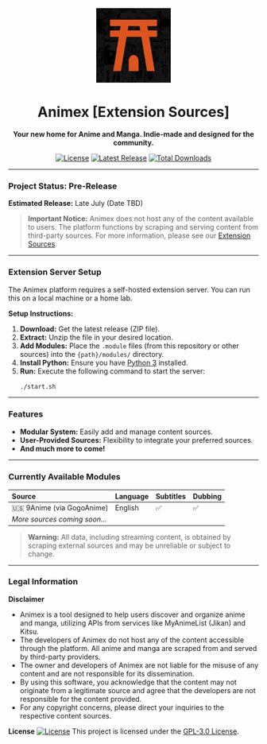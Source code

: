 
<div align="center">
    <img width="150px" src="https://raw.githubusercontent.com/Animex-App/Animex/refs/heads/main/assets/icon.png" alt="Animex Logo"/>
    <h1 style="border-bottom: none;">Animex [Extension Sources]</h1>
    <p><strong>Your new home for Anime and Manga. Indie-made and designed for the community.</strong></p>
</div>

<div align="center">
    <a href="https://github.com/Animex-App/Animex/blob/main/LICENSE"><img alt="License" src="https://img.shields.io/github/license/Animex-App/Animex?style=for-the-badge&labelColor=1a1d24"></a>
    <a href="https://github.com/Animex-App/Animex-Desktop/releases"><img alt="Latest Release" src="https://img.shields.io/github/v/release/Animex-App/Animex-Desktop?style=for-the-badge&labelColor=1a1d24"></a>
    <a href="https://github.com/Animex-App/Animex/releases"><img alt="Total Downloads" src="https://img.shields.io/github/downloads/Animex-App/Animex/total?style=for-the-badge&labelColor=1a1d24"></a>
</div>

---

### **Project Status: Pre-Release**

**Estimated Release:** Late July (Date TBD)

> **Important Notice:** Animex does not host any of the content available to users. The platform functions by scraping and serving content from third-party sources. For more information, please see our [Extension Sources](https://github.com/Animex-App/Extension-Servers).

---

### **Extension Server Setup**

The Animex platform requires a self-hosted extension server. You can run this on a local machine or a home lab.

**Setup Instructions:**

1.  **Download:** Get the latest release (ZIP file).
2.  **Extract:** Unzip the file in your desired location.
3.  **Add Modules:** Place the `.module` files (from this repository or other sources) into the `{path}/modules/` directory.
4.  **Install Python:** Ensure you have [Python 3](https://www.python.org/downloads/) installed.
5.  **Run:** Execute the following command to start the server:
    ```bash
    ./start.sh
    ```

---

### **Features**

*   **Modular System:** Easily add and manage content sources.
*   **User-Provided Sources:** Flexibility to integrate your preferred sources.
*   **And much more to come!**

---

### **Currently Available Modules**

| Source | Language | Subtitles | Dubbing |
| :--- | :--- | :--- | :--- |
| 🇺🇸 9Anime (via GogoAnime) | English | ✅ | ✅ |
| *More sources coming soon...* | | | |

> **Warning:** All data, including streaming content, is obtained by scraping external sources and may be unreliable or subject to change.

---

### **Legal Information**

**Disclaimer**

*   Animex is a tool designed to help users discover and organize anime and manga, utilizing APIs from services like MyAnimeList (Jikan) and Kitsu.
*   The developers of Animex do not host any of the content accessible through the platform. All anime and manga are scraped from and served by third-party providers.
*   The owner and developers of Animex are not liable for the misuse of any content and are not responsible for its dissemination.
*   By using this software, you acknowledge that the content may not originate from a legitimate source and agree that the developers are not responsible for the content provided.
*   For any copyright concerns, please direct your inquiries to the respective content sources.

**License**
<a href="https://github.com/Animex-App/Animex/blob/main/LICENSE"><img alt="License" src="https://img.shields.io/github/license/Animex-App/Animex?style=for-the-badge&labelColor=1a1d24"></a>
This project is licensed under the [GPL-3.0 License](https://www.gnu.org/licenses/gpl-3.0.html#license-text).
